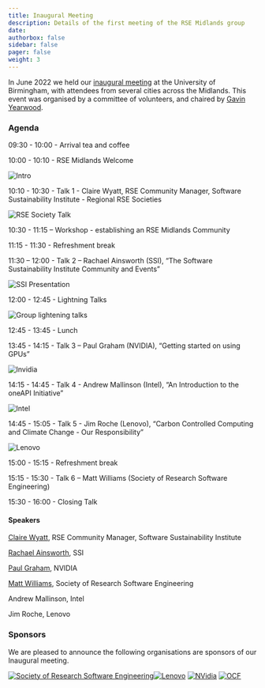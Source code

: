 ```yaml
---
title: Inaugural Meeting
description: Details of the first meeting of the RSE Midlands group
date:
authorbox: false
sidebar: false
pager: false
weight: 3
---
```


In June 2022 we held our [inaugural meeting](https://rse-midlands.github.io/docs/event-8th-june/) at the University of Birmingham, with attendees from several cities across the Midlands. This event was organised by a committee of volunteers, and chaired by [Gavin Yearwood](https://intranet.birmingham.ac.uk/it/teams/infrastructure/research/bear/rsg/staff/gavin-yearwood.aspx).

### Agenda

09:30 - 10:00 - Arrival tea and coffee

10:00 - 10:10 - RSE Midlands Welcome

![Intro](/photos/intro.JPG)

10:10 - 10:30 - Talk 1 - Claire Wyatt, RSE Community Manager, Software Sustainability Institute - Regional RSE Societies

![RSE Society Talk](/photos/RSE_society.JPG)

10:30 - 11:15 – Workshop - establishing an RSE Midlands Community

11:15 - 11:30 - Refreshment break

11:30 – 12:00 - Talk 2 – Rachael Ainsworth (SSI), “The Software Sustainability Institute Community and Events”

![SSI Presentation](/photos/SSI.JPG)

12:00 - 12:45 - Lightning Talks

![Group lightening talks](/photos/Lightning_all.jpg)

12:45 - 13:45 - Lunch

13:45 - 14:15 - Talk 3 – Paul Graham (NVIDIA), “Getting started on using GPUs”

![Invidia](/photos/Nvidia.JPG)

14:15 - 14:45 - Talk 4 - Andrew Mallinson (Intel), “An Introduction to the oneAPI Initiative”

![Intel](/photos/Intel.JPG)

14:45 - 15:05 - Talk 5 - Jim Roche (Lenovo), “Carbon Controlled Computing and Climate Change - Our Responsibility”

![Lenovo](/photos/Lenovo.JPG)

15:00 - 15:15 - Refreshment break

15:15 - 15:30 - Talk 6 – Matt Williams (Society of Research Software Engineering)

15:30 - 16:00 - Closing Talk

#### Speakers

[Claire Wyatt](https://www.software.ac.uk/about/staff/person/claire-wyatt), RSE Community Manager, Software Sustainability Institute

[Rachael Ainsworth](https://twitter.com/rachaelevelyn), SSI

[Paul Graham](https://www.linkedin.com/in/paul-graham-59026513/), NVIDIA

[Matt Williams](https://twitter.com/milliams), Society of Research Software Engineering

Andrew Mallinson, Intel

Jim Roche, Lenovo


### Sponsors
We are pleased to announce the following organisations are sponsors of our Inaugural meeting.


[![Society of Research Software Engineering](/images/logo-rse-s.png)](https://society-rse.org/)[![Lenovo](/images/logo-lenovo.png)](https://support.lenovo.com/gb/en)  [![NVidia](/images/logo-nvidia-elite-partner-s.png)](https://www.nvidia.com/en-gb/) [![OCF](/images/logo-OCF-s.jpg)](https://www.ocf.co.uk/)








<!--more-->